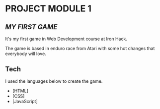 # PROJECT MODULE 1
## _MY FIRST GAME_

It's my first game in Web Development course at Iron Hack.

The game is based in enduro race from Atari with some hot changes that everybody will love.


## Tech

I used the languages below to create the game.

- [HTML] 
- [CSS] 
- [JavaScript]